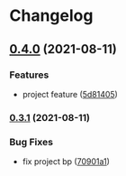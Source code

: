 # Changelog

## [0.4.0](https://www.github.com/bharathkkb/test-monorepo-bp-2/compare/project-blueprint-v0.3.1...project-blueprint-v0.4.0) (2021-08-11)


### Features

* project feature ([5d81405](https://www.github.com/bharathkkb/test-monorepo-bp-2/commit/5d81405969a2763447e2715e79cebcd67a9c26b1))

### [0.3.1](https://www.github.com/bharathkkb/test-monorepo-bp-2/compare/project-blueprint-v0.3.0...project-blueprint-v0.3.1) (2021-08-11)


### Bug Fixes

* fix project bp ([70901a1](https://www.github.com/bharathkkb/test-monorepo-bp-2/commit/70901a187124f4e6bda7f4339f1870d3caf5a397))
